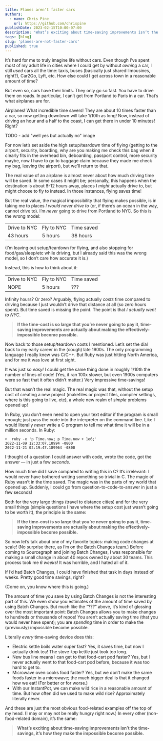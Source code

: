 ```yaml
---
title: Planes aren't faster cars
authors:
  - name: Chris Pine
    url: https://github.com/chrispine
publishDate: 2023-02-15T10:00-07:00
description: 'What’s exciting about time-saving improvements isn’t the time-savings, it’s how they make the impossible become possible.'
tags: [blog]
slug: 'planes-are-not-faster-cars'
published: true
---
```


It’s hard for me to truly imagine life without cars. Even though I’ve spent most of my adult life in cities where I could get by without _owning_ a car, I still _used_ cars all the time: taxis, buses (basically just shared limousines, right?), Car2Go, Lyft, etc. How else could I get across town in a reasonable amount of time?

But even so, cars have their limits. They only go so fast. You have to drive them on roads. In particular, I can’t get from Portland to Paris in a car. That’s what airplanes are for.

Airplanes! What incredible time savers! They are about 10 times faster than a car, so now getting downtown will take 1/10th as long! Now, instead of driving an hour and a half to the coast, I can get there in under 10 minutes! Right?


TODO - add "well yes but actually no" image        

For now let’s set aside the high setup/teardown time of flying (getting to the airport, security, boarding, why are you making me check this bag when it clearly fits in the overhead bin, deboarding, passport control, more security maybe, now I have to go to baggage claim because they made me check my bag, leaving the airport), but we’ll return to that.

The real value of an airplane is almost never about how much driving time will be saved. In some cases it might be; personally, this happens when the destination is about 8-12 hours away, places I _might_ actually drive to, but might choose to fly to instead. In those instances, flying saves time!

But the real value, the magical impossibility that flying makes possible, is in taking me to places _I would never drive to_ (or, if there’s an ocean in the way, cannot drive to). I’m _never_ going to drive from Portland to NYC. So this is the wrong model:


<table>
  <tr>
   <td>Drive to NYC</td>
   <td>Fly to NYC</td>
   <td>Time saved</td>
  </tr>
  <tr>
   <td>43 hours</td>
   <td>5 hours</td>
   <td>38 hours</td>
  </tr>
</table>


(I’m leaving out setup/teardown for flying, and also stopping for food/gas/sleep/etc while driving, but I already said this was the wrong model, so I don’t care how accurate it is.)

Instead, this is how to think about it:

<table>
  <tr>
   <td>Drive to NYC</td>
   <td>Fly to NYC</td>
   <td>Time saved</td>
  </tr>
  <tr>
   <td>NOPE</td>
   <td>5 hours</td>
   <td>???</td>
  </tr>
</table>


Infinity hours? Or zero? Arguably, flying actually _costs_ time compared to driving because I just wouldn’t drive that distance at all (so zero hours spent). But time saved is missing the point. The point is that _I actually went to NYC_.


> **If the time-cost is so large that you’re never going to pay it, time-saving improvements are actually about making the effectively-impossible become possible.**

Now back to those setup/teardown costs I mentioned. Let’s set the dial back to my early career in the (cough) late 1900s. The only programming language I really knew was C/C++. But Ruby was just hitting North America, and for me it was love at first sight.

It was just so _easy!_ I could get the same thing done in roughly 1/10th the number of lines of code! (Yes, it ran 100x slower, but even 1900s computers were so fast that it often didn’t matter.) Very impressive time-savings!

But that wasn’t the real magic. The real magic was that, without the setup cost of creating a new project (makefiles or project files, compiler settings, where is this going to live, etc), a whole new realm of _simple_ problems opened up!

In Ruby, you don’t even need to open your text editor if the program is small enough; just pass the code into the interpreter on the command line. Like I would literally _never_ write a C program to tell me what time it will be in a million seconds. In Ruby:


```
➤  ruby -e 'p Time.now; p Time.now + 1e6;'
2022-11-09 12:33:07.18994 -0800
2022-11-21 02:19:47.189964 -0800
```


I thought of a question I could answer with code, wrote the code, got the answer — in just a few _seconds_.

How much time did I save compared to writing this in C? It’s irrelevant: I would never have bothered writing something so trivial in C. The magic of Ruby wasn’t in the time saved. The magic was in the parts of my world that opened up. Suddenly, I could go from question-to-code-to-answer in just a few seconds!

Both for the very large things (travel to distance cities) and for the very small things (simple questions I have where the setup cost just wasn’t going to be worth it), the principle is the same:


> **If the time-cost is so large that you’re never going to pay it, time-saving improvements are actually about making the effectively-impossible become possible.**

So now let’s talk about one of my favorite topics: making code changes at scale! (No surprise there, as I’m on the [Batch Changes](https://docs.sourcegraph.com/batch_changes) [team](https://handbook.sourcegraph.com/departments/engineering/teams/batch-changes/).) Before coming to Sourcegraph and joining Batch Changes, I was responsible for making a small change in about 40 repos owned by about 30 teams. This process took me _6 weeks!_ It was horrible, and I hated all of it.

If I’d had Batch Changes, I could have finished that task in days instead of weeks. Pretty good time savings, right?

(Come on, you know where this is going.)

The amount of time you save by using Batch Changes is not the interesting part of this. We even show you estimates of the amount of time saved by using Batch Changes. But much like the “???” above, it’s kind of glossing over the most important point: Batch Changes allows you to make changes to hundreds or thousands of repos! You aren’t actually saving time (that you would never have spent); you are _spending_ time in order to make the (previously) impossible become possible.

Literally _every_ time-saving device does this:

* Electric kettle boils water super fast? Yes, it saves time, but now I actually drink tea! The stove-top kettle just took too long.
* New bus line means I can get to that food-cart pod faster? Yes, but I never actually went to that food-cart pod before, because it was too hard to get to.
* Microwave oven cooks food faster? Yes, but we don’t make the same foods faster in a microwave; the much bigger deal is that it changed how we eat! (For better or for worse.)
* With our InstantPot, we can make wild rice in a reasonable amount of time. But how often did we used to make wild rice? Approximately literally never.

And these are just the most obvious food-related examples off the top of my head. (I may or may not be really hungry right now.) In every other (non-food-related domain), it’s the same:

> **What’s exciting about time-saving improvements isn’t the time-savings, it’s how they make the impossible become possible.**
